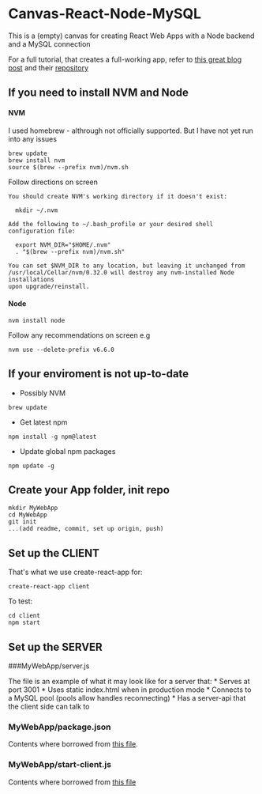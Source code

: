# Canvas-React-Node-MySQL

This is a (empty) canvas for creating React Web Apps with a Node backend and a MySQL connection

For a full tutorial, that creates a full-working app, refer to [this great blog post](https://www.fullstackreact.com/articles/using-create-react-app-with-a-server/) and their [repository](https://github.com/fullstackreact/food-lookup-demo)

## If you need to install NVM and Node

#### NVM

I used homebrew - althrough not officially supported. But I have not yet run into any issues

```
brew update
brew install nvm
source $(brew --prefix nvm)/nvm.sh
```

Follow directions on screen 

```
You should create NVM's working directory if it doesn't exist:

  mkdir ~/.nvm

Add the following to ~/.bash_profile or your desired shell
configuration file:

  export NVM_DIR="$HOME/.nvm"
  . "$(brew --prefix nvm)/nvm.sh"

You can set $NVM_DIR to any location, but leaving it unchanged from
/usr/local/Cellar/nvm/0.32.0 will destroy any nvm-installed Node installations
upon upgrade/reinstall.
```

#### Node

```
nvm install node
```

Follow any recommendations on screen e.g 

```
nvm use --delete-prefix v6.6.0
```


## If your enviroment is not up-to-date

* Possibly NVM

```
brew update 
```

* Get latest npm

```
npm install -g npm@latest 
```

* Update global npm packages

```
npm update -g
```

## Create your App folder, init repo

```
mkdir MyWebApp
cd MyWebApp
git init
...(add readme, commit, set up origin, push)
```


## Set up the CLIENT

That's what we use create-react-app for:

```
create-react-app client
```

To test:

```
cd client
npm start
```

## Set up the SERVER

###MyWebApp/server.js

The file is an example of what it may look like for a server that:
	* Serves at port 3001
	* Uses static index.html when in production mode
	* Connects to a MySQL pool (pools allow handles reconnecting)
	* Has a server-api that the client side can talk to

### MyWebApp/package.json

Contents where borrowed from [this file](https://github.com/fullstackreact/food-lookup-demo/blob/master/package.json).


### MyWebApp/start-client.js

Contents where borrowed from [this file](https://github.com/fullstackreact/food-lookup-demo/blob/master/start-client.js)
